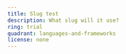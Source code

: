 ```yaml
---
title: Slug test
description: What slug will it use?
ring: trial
quadrant: languages-and-frameworks
license: none
---
```

